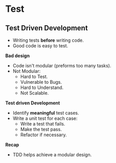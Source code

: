 # Test

## Test Driven Development

- Writing tests **before** writing code.
- Good code is easy to test.

**Bad design**
 
- Code isn't modular (preforms too many tasks).
- Not Modular:
    - Hard to Test.
    - Vulnerable to Bugs.
    - Hard to Understand.
    - Not Scalable.
    
**Test driven Development**

- Identify **meaningful** test cases.
- Write a unit test for each case:
    - Write a test that fails.
    - Make the test pass.
    - Refactor if necessary.
    
**Recap**

- TDD helps achieve a modular design.    